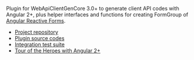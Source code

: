 Plugin for WebApiClientGenCore 3.0+ to generate client API codes with Angular 2+, plus helper interfaces and functions for creating FormGroup of [Angular Reactive Forms](https://angular.io/guide/reactive-forms).

* [Project repository](https://github.com/zijianhuang/webapiclientgen/)
* [Plugin source codes](https://github.com/zijianhuang/webapiclientgen/tree/master/WebApiClientGenCore.NG2)
* [Integration test suite](https://github.com/zijianhuang/webapiclientgen/tree/master/HeroesDemo/src/clientapi)
* [Tour of the Heroes with Angular 2+](https://github.com/zijianhuang/webapiclientgen/tree/master/HeroesDemo)


